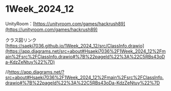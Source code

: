 # 1Week_2024_12
UnityRoom：[https://unityroom.com/games/hackrush89](https://unityroom.com/games/hackrush89)

クラス図リンク[https://saeki7036.github.io/1Week_2024_12/src/ClassInfo.drawio](https://app.diagrams.net/src=about#Hsaeki7036%2F1Week_2024_12%2Fmain%2Fsrc%2FClassInfo.drawio#%7B%22pageId%22%3A%22C5RBs43oDa-KdzZeNtuy%22%7D)

//https://app.diagrams.net/?src=about#Hsaeki7036%2F1Week_2024_12%2Fmain%2Fsrc%2FClassInfo.drawio#%7B%22pageId%22%3A%22C5RBs43oDa-KdzZeNtuy%22%7D
